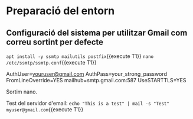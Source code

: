 # Preparació del entorn
## Configuració del sistema per utilitzar Gmail com correu sortint per defecte
`apt install -y ssmtp mailutils postfix`{{execute T1}}
`nano /etc/ssmtp/ssmtp.conf`{{execute T1}}

AuthUser=youruser@gmail.com
AuthPass=your_strong_password
FromLineOverride=YES
mailhub=smtp.gmail.com:587
UseSTARTTLS=YES

Sortim nano.

Test del servidor d'email:
`echo "This is a test" | mail -s "Test" myuser@gmail.com`{{execute T1}}
